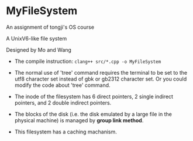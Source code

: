 # MyFileSystem

An assignment of tongji's OS course

A UnixV6-like file system

Designed by Mo and Wang

* The compile instruction: `clang++ src/*.cpp -o MyFileSystem`

* The normal use of 'tree' command requires 
the terminal to be set to the utf8 character set
instead of gbk or gb2312 character set. 
Or you could modify the code about 'tree' command. 

* The inode of the filesystem has 6 direct pointers, 
2 single indirect pointers, and 2 double indirect pointers. 

* The blocks of the disk 
(i.e. the disk emulated by a large file in the physical machine) 
is managed by **group link method**. 

* This filesystem has a caching machanism.


